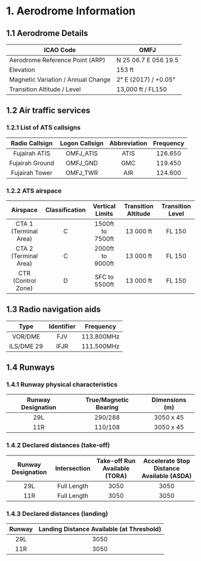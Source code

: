 # 1. Aerodrome Information
## 1.1 Aerodrome Details
| ICAO Code                          | OMFJ                 |
|------------------------------------|----------------------|
| Aerodrome Reference Point (ARP)    | N 25 06.7 E 056 19.5 |
| Elevation                          | 153 ft               |
| Magnetic Variation / Annual Change | 2° E (2017) / +0.05° |
| Transition Altitude / Level        | 13,000 ft / FL150    |

## 1.2 Air traffic services
### 1.2.1 List of ATS callsigns
| Radio Callsign              | Logon Callsign   | Abbreviation   | Frequency   |
|:---------------------------:|:----------------:|:--------------:|:-----------:|
| Fujairah ATIS               | OMFJ_ATIS        | ATIS           | 126.650     |
| Fujairah Ground             | OMFJ_GND         | GMC            | 119.450     |
| Fujairah Tower              | OMFJ_TWR         | AIR            | 124.600     |

### 1.2.2 ATS airspace
| Airspace                    | Classification   | Vertical Limits    | Transition Altitude   | Transition Level   |
|:---------------------------:|:----------------:|:------------------:|:---------------------:|:------------------:|
| CTA 1 (Terminal Area)       |        C         |  1500ft to 7500ft  | 13 000 ft             | FL 150             |
| CTA 2 (Terminal Area)       |        C         |  2000ft to 9000ft  | 13 000 ft             | FL 150             |
| CTR (Control Zone)          |        D         |    SFC to 5500ft   | 13 000 ft             | FL 150             |

## 1.3 Radio navigation aids
| Type            | Identifier   | Frequency   |
|:---------------:|:------------:|:-----------:|
| VOR/DME         | FJV          | 113.800MHz  |
| ILS/DME 29      | IFJR         | 111.500MHz  |

## 1.4 Runways
### 1.4.1 Runway physical characteristics
| Runway Designation   | True/Magnetic Bearing     | Dimensions (m)   |
|:--------------------:|:-------------------------:|:----------------:|
| 29L                  | 290/288                   | 3050 x 45        |
| 11R                  | 110/108                   | 3050 x 45        |

### 1.4.2 Declared distances (take-off)
| Runway Designation   | Intersection              | Take-off Run Available (TORA)   | Accelerate Stop Distance Available (ASDA)|
|:--------------------:|:-------------------------:|:-------------------------------:|:----------------------------------------:|
| 29L                  | Full Length               |             3050                |                   3050                   |
| 11R                  | Full Length               |             3050                |                   3050                   |

### 1.4.3 Declared distances (landing)
| Runway | Landing Distance Available (at Threshold) |
|:------:|:-----------------------------------------:|
| 29L    |                 3050                      |
| 11R    |                 3050                      |